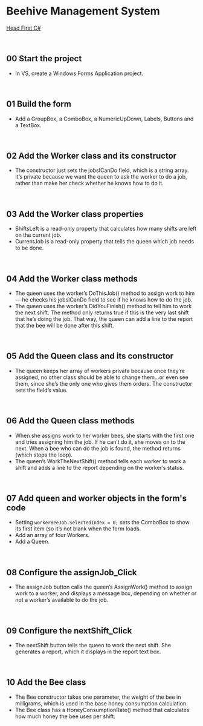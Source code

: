 # Beehive Management System
[Head First C#](http://www.headfirstlabs.com/books//hfcsharp/)

&nbsp;
## 00 Start the project
* In VS, create a Windows Forms Application project.

&nbsp;
## 01 Build the form
* Add a GroupBox, a ComboBox, a NumericUpDown, Labels, Buttons and a TextBox.

&nbsp;
## 02 Add the Worker class and its constructor
* The constructor just sets the jobsICanDo field, which is a string array. It’s private because we want the queen to ask the worker to do a job, rather than make her check whether he knows how to do it.

&nbsp;
## 03 Add the Worker class properties
* ShiftsLeft is a read-only property that calculates how many shifts are left on the current job.
* CurrentJob is a read-only property that tells the queen which job needs to be done.

&nbsp;
## 04 Add the Worker class methods
* The queen uses the worker’s DoThisJob() method to assign work to him — he checks his jobsICanDo field to see if he knows how to do the job.
* The queen uses the worker’s DidYouFinish() method to tell him to work the next shift. The method only returns true if this is the very last shift that he’s doing the job. That way, the queen can add a line to the report that the bee will be done after this shift.


&nbsp;
## 05 Add the Queen class and its constructor
* The queen keeps her array of workers private because once they’re assigned, no other class should be able to change them…or even see them, since she’s the only one who gives them orders. The constructor sets the field’s value.

&nbsp;
## 06 Add the Queen class methods
* When she assigns work to her worker bees, she starts with the first one and tries assigning him the job. If he can’t do it, she moves on to the next. When a bee who can do the job is found, the method returns (which stops the loop).
* The queen’s WorkTheNextShift() method tells each worker to work a shift and adds a line to the report depending on the worker’s status.

&nbsp;
## 07 Add queen and worker objects in the form's code
* Setting `workerBeeJob.SelectedIndex = 0;` sets the ComboBox to show its first item (so it’s not blank when the form loads.
* Add an array of four Workers.
* Add a Queen.

&nbsp;
## 08 Configure the assignJob_Click
* The assignJob button calls the queen’s AssignWork() method to assign work to a worker, and displays a message box, depending on whether or not a worker’s available to do the job.

&nbsp;
## 09 Configure the nextShift_Click
* The nextShift button tells the queen to work the next shift. She generates a report, which it displays in the report text box.

&nbsp;
## 10 Add the Bee class
* The Bee constructor takes one parameter, the weight of the bee in milligrams, which is used in the base honey consumption calculation.
* The Bee class has a HoneyConsumptionRate() method that calculates how much honey the bee uses per shift.
